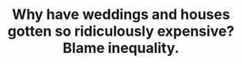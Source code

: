 ---
categories: all_articles articles
provider_display: "www.vox.com"
provider_name: "www.vox.com"
favicon_url: https://cdn0.vox-cdn.com/community_logos/52517/voxv.png
title: "Why have weddings and houses gotten so ridiculously expensive? Blame inequality."
published: 2015-01-30
source: http://www.vox.com/2015/1/16/7545509/inequality-waste
thumbnail: https://cdn1.vox-cdn.com/thumbor/AGBgz4qopj9TxV3BuE2-gNLZWmA=/217x525:2662x1883/1080x600/cdn0.vox-cdn.com/uploads/chorus_image/image/45217104/465461973.0.0.jpg
---
